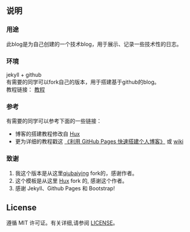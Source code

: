## 说明

### 用途
此blog是为自己创建的一个技术blog，用于展示、记录一些技术性的日志。

### 环境

jekyll + github  
有需要的同学可以fork自己的版本，用于搭建基于github的blog。  
教程链接：
[教程](https://github.com/smallmummy/smallmummy.github.io/blob/master/tutorials.md)

### 参考

有需要的同学可以参考下面的一些链接：

* 博客的搭建教程修改自 [Hux](https://github.com/Huxpro/huxpro.github.io)   
* 更为详细的教程戳这 [《利用 GitHub Pages 快速搭建个人博客》](http://www.jianshu.com/p/e68fba58f75c) 或 [wiki](https://github.com/qiubaiying/qiubaiying.github.io/wiki/%E5%8D%9A%E5%AE%A2%E6%90%AD%E5%BB%BA%E8%AF%A6%E7%BB%86%E6%95%99%E7%A8%8B)

### 致谢

1. 我这个版本是从这里[qiubaiying](https://qiubaiying/qiubaiying.github.io) fork的，感谢作者。
1. 这个模板是从这里 [Hux](https://github.com/Huxpro/huxpro.github.io) fork 的, 感谢这个作者。 
2. 感谢 Jekyll、Github Pages 和 Bootstrap!


## License

遵循 MIT 许可证。有关详细,请参阅 [LICENSE](https://github.com/smallmummy/smallmummy.github.io/blob/master/LICENSE)。

